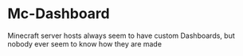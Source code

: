 # Mc-Dashboard
Minecraft server hosts always seem to have custom Dashboards, but nobody ever seem to know how they are made
